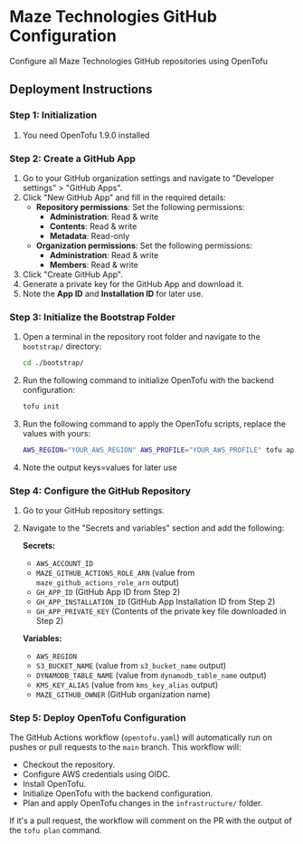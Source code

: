 # Maze Technologies GitHub Configuration

Configure all Maze Technologies GitHub repositories using OpenTofu

## Deployment Instructions

### Step 1: Initialization
1. You need OpenTofu 1.9.0 installed

### Step 2: Create a GitHub App
1. Go to your GitHub organization settings and navigate to "Developer settings" > "GitHub Apps".
2. Click "New GitHub App" and fill in the required details:
   - **Repository permissions**: Set the following permissions:
     - **Administration**: Read & write
     - **Contents**: Read & write
     - **Metadata**: Read-only
   - **Organization permissions**: Set the following permissions:
     - **Administration**: Read & write
     - **Members**: Read & write
3. Click "Create GitHub App".
4. Generate a private key for the GitHub App and download it.
5. Note the **App ID** and **Installation ID** for later use.

### Step 3: Initialize the Bootstrap Folder
1. Open a terminal in the repository root folder and navigate to the `bootstrap/` directory:
   ```sh
   cd ./bootstrap/
   ```
2. Run the following command to initialize OpenTofu with the backend configuration:
   ```sh
   tofu init
   ```
3. Run the following command to apply the OpenTofu scripts, replace the values with yours:
   ```sh
   AWS_REGION="YOUR_AWS_REGION" AWS_PROFILE="YOUR_AWS_PROFILE" tofu apply -var="aws_account_id=YOUR_AWS_ACCOUNT_ID" -var="github_username=YOUR_GITHUB_USERNAME" -var="github_repo=YOUR_GITHUB_REPO" -var='default_tags={"CompanyIdentifier":"YOUR_COMPANY_IDENTIFIER"}'
   ```
4. Note the output keys=values for later use

### Step 4: Configure the GitHub Repository
1. Go to your GitHub repository settings.
2. Navigate to the "Secrets and variables" section and add the following:

   **Secrets:**
   - `AWS_ACCOUNT_ID`
   - `MAZE_GITHUB_ACTIONS_ROLE_ARN` (value from `maze_github_actions_role_arn` output)
   - `GH_APP_ID` (GitHub App ID from Step 2)
   - `GH_APP_INSTALLATION_ID` (GitHub App Installation ID from Step 2)
   - `GH_APP_PRIVATE_KEY` (Contents of the private key file downloaded in Step 2)

   **Variables:**
   - `AWS_REGION`
   - `S3_BUCKET_NAME` (value from `s3_bucket_name` output)
   - `DYNAMODB_TABLE_NAME` (value from `dynamodb_table_name` output)
   - `KMS_KEY_ALIAS` (value from `kms_key_alias` output)
   - `MAZE_GITHUB_OWNER` (GitHub organization name)

### Step 5: Deploy OpenTofu Configuration
The GitHub Actions workflow (`opentofu.yaml`) will automatically run on pushes or pull requests to the `main` branch. This workflow will:
- Checkout the repository.
- Configure AWS credentials using OIDC.
- Install OpenTofu.
- Initialize OpenTofu with the backend configuration.
- Plan and apply OpenTofu changes in the `infrastructure/` folder.

If it's a pull request, the workflow will comment on the PR with the output of the `tofu plan` command.
